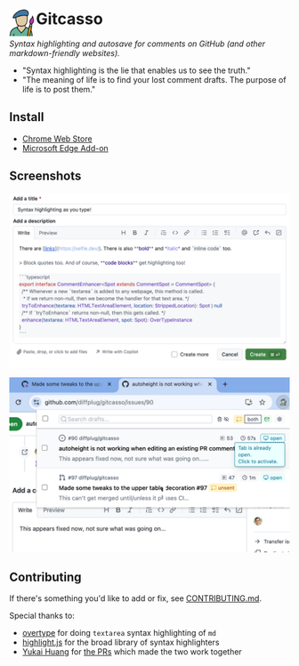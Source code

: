 # <img align="left" src="public/icons/icon-128.png" width=48 height=48> Gitcasso

*Syntax highlighting and autosave for comments on GitHub (and other markdown-friendly websites).*

- "Syntax highlighting is the lie that enables us to see the truth."
- "The meaning of life is to find your lost comment drafts. The purpose of life is to post them."

## Install

- [Chrome Web Store](https://chromewebstore.google.com/detail/gitcasso/pcmhndeklkimmcbklmbikdooghkmilpf)
- [Microsoft Edge Add-on](https://microsoftedge.microsoft.com/addons/detail/gitcasso/agldcmiblfnebkjielmgcipekjhejihp)

## Screenshots

![screenshot of syntax highlighting in the edit pane of a GitHub issue](.github/screenshot-syntax.png)

![screenshot of the draft history popup](.github/screenshot-popup.png)

## Contributing

If there's something you'd like to add or fix, see [CONTRIBUTING.md](CONTRIBUTING.md).

Special thanks to:
- [overtype](https://overtype.dev/) for doing `textarea` syntax highlighting of `md`
- [highlight.js](https://highlightjs.org/) for the broad library of syntax highlighters
- [Yukai Huang](https://github.com/Yukaii) for [the PRs](https://github.com/panphora/overtype/issues?q=is%3Apr+author%3AYukaii) which made the two work together